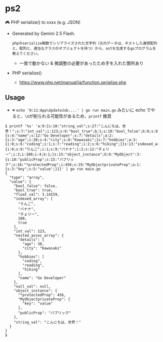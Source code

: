 # ps2
🎮 PHP serialize() to xxxx (e.g. JSON)

- Generated by Gemini 2.5 Flash.
    ```
    phpのserialize関数でシリアライズされた文字列（元のデータは、ネストした連想配列と、配列と、適当なクラスのオブジェクトを持つ）から、astを生成するgoプログラムを教えてください。
    ```

    - 一発で動かない & 微調整の必要があったため手を入れた箇所あり

- PHP serialize()
    - https://www.php.net/manual/ja/function.serialize.php

## Usage

- ※ `echo 'O:11:App\UpdateJob....' | go run main.go` みたいに echo でやると、`\U`が削られる可能性があるため、`printf` 推奨

```console
$ printf '%s' 'a:9:{s:10:"string_val";s:27:"こんにちは、世界！";s:7:"int_val";i:123;s:9:"bool_true";b:1;s:10:"bool_false";b:0;s:8:"null_val";N;s:9:"float_val";d:3.14159;s:18:"nested_assoc_array";a:3:{s:4:"name";s:12:"Go Developer";s:7:"details";a:2:{s:3:"age";i:30;s:4:"city";s:8:"Kawasaki";}s:7:"hobbies";a:3:{i:0;s:6:"coding";i:1;s:7:"reading";i:2;s:6:"hiking";}}s:13:"indexed_array";a:5:{i:0;s:9:"りんご";i:1;s:9:"バナナ";i:2;s:12:"チェリー";i:3;i:100;i:4;b:1;}s:15:"object_instance";O:8:"MyObject":3:{s:10:"publicProp";s:15:"パブリック";s:16:"*protectedProp";i:456;s:19:"MyObjectprivateProp";a:1:{s:3:"key";s:5:"value";}}}' | go run main.go
{
  "type": "array",
  "value": {
    "bool_false": false,
    "bool_true": true,
    "float_val": 3.14159,
    "indexed_array": [
      "りんご",
      "バナナ",
      "チェリー",
      100,
      true
    ],
    "int_val": 123,
    "nested_assoc_array": {
      "details": {
        "age": 30,
        "city": "Kawasaki"
      },
      "hobbies": [
        "coding",
        "reading",
        "hiking"
      ],
      "name": "Go Developer"
    },
    "null_val": null,
    "object_instance": {
      "*protectedProp": 456,
      "MyObjectprivateProp": {
        "key": "value"
      },
      "publicProp": "パブリック"
    },
    "string_val": "こんにちは、世界！"
  }
}
$
```
